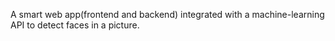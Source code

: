 A smart web app(frontend and backend) integrated with a machine-learning API to detect faces in a picture.

